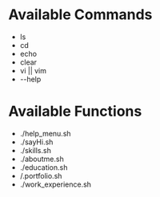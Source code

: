 # Available Commands

- ls
- cd
- echo
- clear
- vi || vim
- --help

# Available Functions

- ./help_menu.sh
- ./sayHi.sh
- ./skills.sh
- ./aboutme.sh
- ./education.sh
- /.portfolio.sh
- ./work_experience.sh
